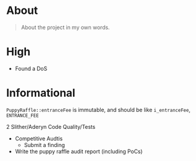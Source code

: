# About

> About the project in my own words.

# High

- Found a DoS

# Informational

`PuppyRaffle::entranceFee` is immutable, and should be like `i_entranceFee`, `ENTRANCE_FEE`

2 Slither/Aderyn
Code Quality/Tests

- Competitive Audtis
  - Submit a finding
- Write the puppy raffle audit report (including PoCs) 